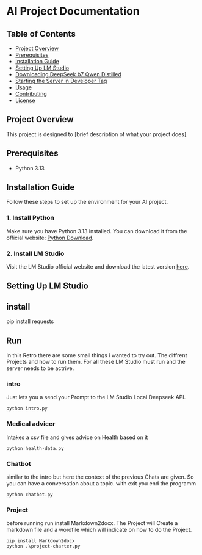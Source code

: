 # AI Project Documentation

## Table of Contents
- [Project Overview](#project-overview)
- [Prerequisites](#prerequisites)
- [Installation Guide](#installation-guide)
- [Setting Up LM Studio](#setting-up-lm-studio)
- [Downloading DeepSeek b7 Qwen Distilled](#downloading-deepseek-b7-qwen-distilled)
- [Starting the Server in Developer Tag](#starting-the-server-in-developer-tag)
- [Usage](#usage)
- [Contributing](#contributing)
- [License](#license)

## Project Overview
This project is designed to [brief description of what your project does]. 

## Prerequisites
- Python 3.13 


## Installation Guide
Follow these steps to set up the environment for your AI project.

### 1. Install Python
Make sure you have Python 3.13 installed. You can download it from the official website: [Python Download](https://www.python.org/downloads/).

### 2. Install LM Studio 
Visit the LM Studio official website and download the latest version [here](https://lmstudio.ai/download).

## Setting Up LM Studio


## install 
pip install requests

## Run

In this Retro there are some small things i wanted to try out. The diffrent Projects and how to run them. For all these LM Studio must run and the server needs to be actrive.

### intro
 Just lets you a send your Prompt to the LM Studio Local Deepseek API. 
```
python intro.py
```

### Medical advicer
 Intakes a csv file and gives advice on Health based on it
```
python health-data.py
```

### Chatbot
similar to the intro but here the context of the previous Chats are given. So you can have a conversation about a topic. with exit you end the programm
```
python chatbot.py
```

### Project
before running run install Markdown2docx. The Project will Create a markdown file and a wordfile which will indicate on how to do the Project.
```
pip install Markdown2docx
python .\project-charter.py
```
